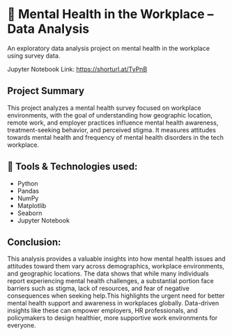 # 🧠 Mental Health in the Workplace – Data Analysis
An exploratory data analysis project on mental health in the workplace using survey data.

Jupyter Notebook Link: https://shorturl.at/TyPnB

## Project Summary

This project analyzes a mental health survey focused on workplace environments, with the goal of understanding how geographic location, remote work, and employer practices influence mental health awareness, treatment-seeking behavior, and perceived stigma. It measures attitudes towards mental health and frequency of mental health disorders in the tech workplace.

## 🔧 Tools & Technologies used:

- Python
- Pandas
- NumPy
- Matplotlib
- Seaborn
- Jupyter Notebook

## Conclusion:

This analysis provides a valuable insights into how mental health issues and attitudes toward them vary across demographics, workplace environments, and geographic locations. The data shows that while many individuals report experiencing mental health challenges, a substantial portion face barriers such as stigma, lack of resources, and fear of negative consequences when seeking help.This highlights the urgent need for better mental health support and awareness in workplaces globally. Data-driven insights like these can empower employers, HR professionals, and policymakers to design healthier, more supportive work environments for everyone.
